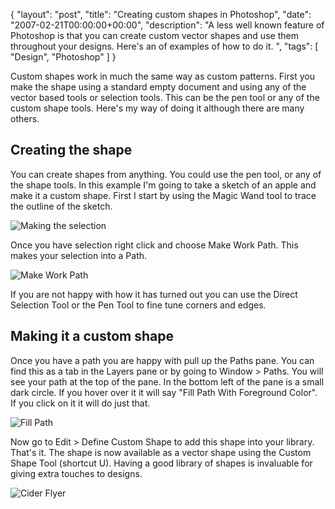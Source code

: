 {
  "layout": "post",
  "title": "Creating custom shapes in Photoshop",
  "date": "2007-02-21T00:00:00+00:00",
  "description": "A less well known feature of Photoshop is that you can create custom vector shapes and use them throughout your designs. Here's an of examples of how to do it. ",
  "tags": [
    "Design",
    "Photoshop"
  ]
}

Custom shapes work in much the same way as custom patterns. First you make the shape using a standard empty document and using any of the vector based tools or selection tools. This can be the pen tool or any of the custom shape tools. Here's my way of doing it although there are many others. 

## Creating the shape

You can create shapes from anything. You could use the pen tool, or any of the shape tools. In this example I'm going to take a sketch of an apple and make it a custom shape. First I start by using the Magic Wand tool to trace the outline of the sketch. 

![Making the selection][1] 

Once you have selection right click and choose Make Work Path. This makes your selection into a Path.

![Make Work Path][2] 

If you are not happy with how it has turned out you can use the Direct Selection Tool or the Pen Tool to fine tune corners and edges.

## Making it a custom shape

Once you have a path you are happy with pull up the Paths pane. You can find this as a tab in the Layers pane or by going to Window > Paths. You will see your path at the top of the pane. In the bottom left of the pane is a small dark circle. If you hover over it it will say "Fill Path With Foreground Color". If you click on it it will do just that. 

![Fill Path][3] 

Now go to Edit > Define Custom Shape to add this shape into your library. That's it. The shape is now available as a vector shape using the Custom Shape Tool (shortcut U). Having a good library of shapes is invaluable for giving extra touches to designs.

![Cider Flyer][4]

 [1]: http://shapeshed.com/images/articles/selection.jpg 
 [2]: http://shapeshed.com/images/articles/make_path.jpg 
 [3]: http://shapeshed.com/images/articles/fill_path.jpg 
 [4]: http://shapeshed.com/images/articles/cider_festival.jpg 
